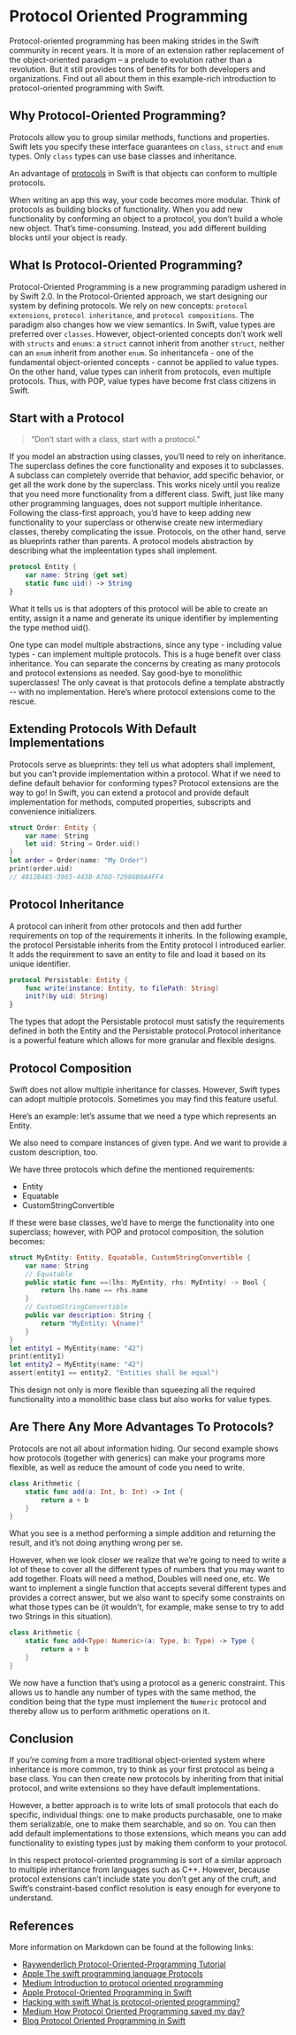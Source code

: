 # Protocol Oriented Programming

Protocol-oriented programming has been making strides in the Swift community in recent years. It is more of an extension rather replacement of the object-oriented paradigm – a prelude to evolution rather than a revolution. But it still provides tons of benefits for both developers and organizations. Find out all about them in this example-rich introduction to protocol-oriented programming with Swift.

## Why Protocol-Oriented Programming?

Protocols allow you to group similar methods, functions and properties. Swift lets you specify these interface guarantees on `class`, `struct` and `enum` types. Only `class` types can use base classes and inheritance.

An advantage of [protocols](https://docs.swift.org/swift-book/LanguageGuide/Protocols.html) in Swift is that objects can conform to multiple protocols.

When writing an app this way, your code becomes more modular. Think of protocols as building blocks of functionality. When you add new functionality by conforming an object to a protocol, you don’t build a whole new object. That’s time-consuming. Instead, you add different building blocks until your object is ready.

## What Is Protocol-Oriented Programming? 

Protocol-Oriented Programming is a new programming paradigm ushered in by Swift 2.0. In the Protocol-Oriented approach, we start designing our system by defining protocols. We rely on new concepts: `protocol extensions`, `protocol inheritance`, and `protocol compositions`. The paradigm also changes how we view semantics. In Swift, value types are preferred over `classes`. However, object-oriented concepts don’t work well with `structs` and `enums`: a `struct` cannot inherit from another `struct`, neither can an `enum` inherit from another `enum`. So inheritancefa - one of the fundamental object-oriented concepts - cannot be applied to value types. On the other hand, value types can inherit from protocols, even multiple protocols. Thus, with POP, value types have become frst class citizens in Swift.

## Start with a Protocol 

> “Don’t start with a class, start with a protocol.” 

If you model an abstraction using classes, you’ll need to rely on inheritance. The superclass defines the core functionality and exposes it to subclasses. A subclass can completely override that behavior, add specific behavior, or get all the work done by the superclass. This works nicely until you realize that you need more functionality from a different class. Swift, just like many other programming languages, does not support multiple inheritance. Following the class-first approach, you’d have to keep adding new functionality to your superclass or otherwise create new intermediary classes, thereby complicating the issue. Protocols, on the other hand, serve as blueprints rather than parents. A protocol models abstraction by describing what the impleentation types shall implement.

```swift
protocol Entity {
    var name: String {get set}
    static func uid() -> String
}
```

What it tells us is that adopters of this protocol will be able to create an entity, assign it a name and generate its unique identifier by implementing the type method uid().

One type can model multiple abstractions, since any type - including value types - can implement multiple protocols. This is a huge benefit over class inheritance. You can separate the concerns by creating as many protocols and protocol extensions as needed. Say good-bye to monolithic superclasses! The only caveat is that protocols define a template abstractly -- with no implementation. Here’s where protocol extensions come to the rescue.

## Extending Protocols With Default Implementations

Protocols serve as blueprints: they tell us what adopters shall implement, but you can’t provide implementation within a protocol. What if we need to define default behavior for conforming types? Protocol extensions are the way to go! In Swift, you can extend a protocol and provide default implementation for methods, computed properties, subscripts and convenience initializers. 

```swift
struct Order: Entity {
    var name: String
    let uid: String = Order.uid()
}
let order = Order(name: "My Order")
print(order.uid)
// 4812B485-3965-443B-A76D-72986B0A4FF4
```

## Protocol Inheritance

A protocol can inherit from other protocols and then add further requirements on top of the requirements it inherits. In the following example, the protocol Persistable inherits from the Entity protocol I introduced earlier. It adds the requirement to save an entity to file and load it based on its unique identifier.

```swift
protocol Persistable: Entity {
    func write(instance: Entity, to filePath: String)
    init?(by uid: String)
}
```

The types that adopt the Persistable protocol must satisfy the requirements defined in both the Entity and the Persistable protocol.Protocol inheritance is a powerful feature which allows for more granular and flexible designs.

## Protocol Composition

Swift does not allow multiple inheritance for classes. However, Swift types can adopt multiple protocols. Sometimes you may find this feature useful.

Here’s an example: let’s assume that we need a type which represents an Entity.

We also need to compare instances of given type. And we want to provide a custom description, too.

We have three protocols which define the mentioned requirements:

- Entity
- Equatable
- CustomStringConvertible

If these were base classes, we’d have to merge the functionality into one superclass; however, with POP and protocol composition, the solution becomes:

```swift
struct MyEntity: Entity, Equatable, CustomStringConvertible {
    var name: String
    // Equatable
    public static func ==(lhs: MyEntity, rhs: MyEntity) -> Bool {
        return lhs.name == rhs.name
    }
    // CustomStringConvertible
    public var description: String {
        return "MyEntity: \(name)"
    }
}
let entity1 = MyEntity(name: "42")
print(entity1)
let entity2 = MyEntity(name: "42")
assert(entity1 == entity2, "Entities shall be equal")
```

This design not only is more flexible than squeezing all the required functionality into a monolithic base class but also works for value types.

## Are There Any More Advantages To Protocols?

Protocols are not all about information hiding. Our second example shows how protocols (together with generics) can make your programs more flexible, as well as reduce the amount of code you need to write.

```swift
class Arithmetic {
    static func add(a: Int, b: Int) -> Int {
        return a + b
    }
}
```
What you see is a method performing a simple addition and returning the result, and it’s not doing anything wrong per se.

However, when we look closer we realize that we’re going to need to write a lot of these to cover all the different types of numbers that you may want to add together. Floats will need a method, Doubles will need one, etc. We want to implement a single function that accepts several different types and provides a correct answer, but we also want to specify some constraints on what those types can be (it wouldn’t, for example, make sense to try to add two Strings in this situation).

```swift
class Arithmetic {
    static func add<Type: Numeric>(a: Type, b: Type) -> Type {
        return a + b
    }
}
```

We now have a function that’s using a protocol as a generic constraint. This allows us to handle any number of types with the same method, the condition being that the type must implement the `Numeric` protocol and thereby allow us to perform arithmetic operations on it.

## Conclusion

If you’re coming from a more traditional object-oriented system where inheritance is more common, try to think as your first protocol as being a base class. You can then create new protocols by inheriting from that initial protocol, and write extensions so they have default implementations.

However, a better approach is to write lots of small protocols that each do specific, individual things: one to make products purchasable, one to make them serializable, one to make them searchable, and so on. You can then add default implementations to those extensions, which means you can add functionality to existing types just by making them conform to your protocol.

In this respect protocol-oriented programming is sort of a similar approach to multiple inheritance from languages such as C++. However, because protocol extensions can’t include state you don’t get any of the cruft, and Swift’s constraint-based conflict resolution is easy enough for everyone to understand.
<br /> 

## References
More information on Markdown can be found at the following links:

- [Raywenderlich Protocol-Oriented-Programming Tutorial](https://www.raywenderlich.com/6742901-protocol-oriented-programming-tutorial-in-swift-5-1-getting-started)
- [Apple The swift programming language Protocols](https://docs.swift.org/swift-book/LanguageGuide/Protocols.html)
- [Medium Introduction to protocol oriented programming](https://medium.com/swlh/introduction-to-protocol-oriented-programming-1ff3862f9a3c)
- [Apple Protocol-Oriented Programming in Swift](https://developer.apple.com/videos/play/wwdc2015/408/)
- [Hacking with swift What is protocol-oriented programming?](https://www.hackingwithswift.com/example-code/language/what-is-protocol-oriented-programming)
- [Medium How Protocol Oriented Programming saved my day?](https://medium.com/ios-os-x-development/how-protocol-oriented-programming-in-swift-saved-my-day-75737a6af022)
- [Blog Protocol Oriented Programming in Swift](https://www.pluralsight.com/guides/protocol-oriented-programming-in-swift)
